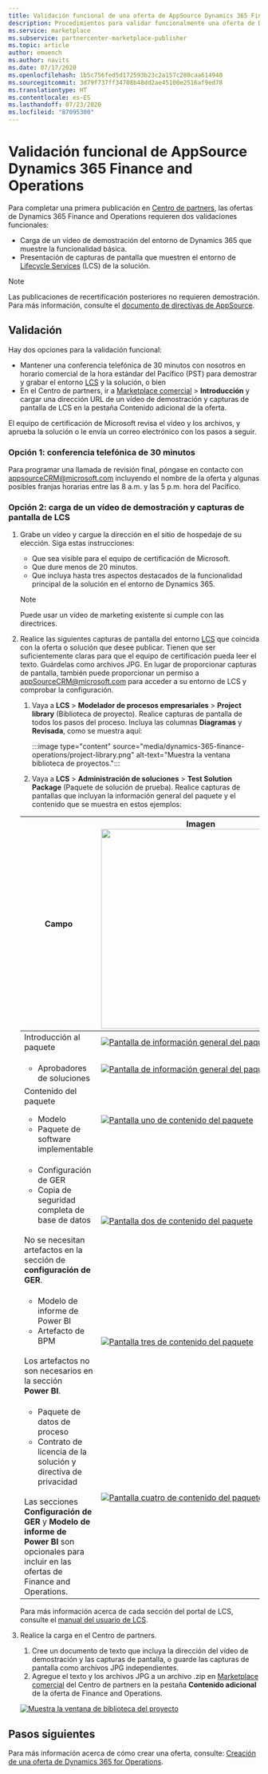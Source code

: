 ```yaml
---
title: Validación funcional de una oferta de AppSource Dynamics 365 Finance and Operations en Azure Marketplace.
description: Procedimientos para validar funcionalmente una oferta de Dynamics 365 Finance and Operations en Azure Marketplace.
ms.service: marketplace
ms.subservice: partnercenter-marketplace-publisher
ms.topic: article
author: emuench
ms.author: navits
ms.date: 07/17/2020
ms.openlocfilehash: 1b5c756fed5d172593b23c2a157c280caa614940
ms.sourcegitcommit: 3d79f737ff34708b48dd2ae45100e2516af9ed78
ms.translationtype: HT
ms.contentlocale: es-ES
ms.lasthandoff: 07/23/2020
ms.locfileid: "87095300"
---
```

# <a name="appsource-dynamics-365-finance-and-operations-functional-validation"></a>Validación funcional de AppSource Dynamics 365 Finance and Operations

Para completar una primera publicación en [Centro de partners](https://partner.microsoft.com/dashboard/home), las ofertas de Dynamics 365 Finance and Operations requieren dos validaciones funcionales:

- Carga de un vídeo de demostración del entorno de Dynamics 365 que muestre la funcionalidad básica.
- Presentación de capturas de pantalla que muestren el entorno de [Lifecycle Services](https://lcs.dynamics.com/) (LCS) de la solución.

> [!NOTE]
> Las publicaciones de recertificación posteriores no requieren demostración. Para más información, consulte el [documento de directivas de AppSource](https://docs.microsoft.com/legal/marketplace/certification-policies#1440-dynamics-365-finance-ops).

## <a name="how-to-validate"></a>Validación

Hay dos opciones para la validación funcional:

- Mantener una conferencia telefónica de 30 minutos con nosotros en horario comercial de la hora estándar del Pacífico (PST) para demostrar y grabar el entorno [LCS](https://lcs.dynamics.com/) y la solución, o bien
- En el Centro de partners, ir a [Marketplace comercial](https://partner.microsoft.com/dashboard/commercial-marketplace/overview) > **Introducción** y cargar una dirección URL de un vídeo de demostración y capturas de pantalla de LCS en la pestaña Contenido adicional de la oferta.

El equipo de certificación de Microsoft revisa el vídeo y los archivos, y aprueba la solución o le envía un correo electrónico con los pasos a seguir.

### <a name="option-1-30-minute-conference-call"></a>Opción 1: conferencia telefónica de 30 minutos

Para programar una llamada de revisión final, póngase en contacto con [appsourceCRM@microsoft.com](mailto:appsourceCRM@microsoft.com) incluyendo el nombre de la oferta y algunas posibles franjas horarias entre las 8 a.m. y las 5 p.m. hora del Pacífico.

### <a name="option-2-upload-a-demo-video-and-lcs-screenshots"></a>Opción 2: carga de un vídeo de demostración y capturas de pantalla de LCS

1. Grabe un vídeo y cargue la dirección en el sitio de hospedaje de su elección. Siga estas instrucciones:

    - Que sea visible para el equipo de certificación de Microsoft.
    - Que dure menos de 20 minutos.
    - Que incluya hasta tres aspectos destacados de la funcionalidad principal de la solución en el entorno de Dynamics 365.

    > [!NOTE]
    > Puede usar un vídeo de marketing existente si cumple con las directrices.

2. Realice las siguientes capturas de pantalla del entorno [LCS](https://lcs.dynamics.com/) que coincida con la oferta o solución que desee publicar. Tienen que ser suficientemente claras para que el equipo de certificación pueda leer el texto. Guárdelas como archivos JPG. En lugar de proporcionar capturas de pantalla, también puede proporcionar un permiso a [appSourceCRM@microsoft.com](mailto:appSourceCRM@microsoft.com) para acceder a su entorno de LCS y comprobar la configuración.

    1. Vaya a **LCS** > **Modelador de procesos empresariales** > **Project library** (Biblioteca de proyecto). Realice capturas de pantalla de todos los pasos del proceso. Incluya las columnas **Diagramas** y **Revisada**, como se muestra aquí:

       :::image type="content" source="media/dynamics-365-finance-operations/project-library.png" alt-text="Muestra la ventana biblioteca de proyectos.":::

      2. Vaya a **LCS** > **Administración de soluciones** > **Test Solution Package** (Paquete de solución de prueba). Realice capturas de pantallas que incluyan la información general del paquete y el contenido que se muestra en estos ejemplos:

    | Campo | Imagen <img src="" width="400px">|
    | --- | --- |
    | Introducción al paquete | [![Pantalla de información general del paquete](media/dynamics-365-finance-operations/package-overview-45.png)](media/dynamics-365-finance-operations/package-overview.png#lightbox) |
    | <ul><li>Aprobadores de soluciones</li></ul> | [![Pantalla de información general del paquete](media/dynamics-365-finance-operations/solution-approvers-45.png)](media/dynamics-365-finance-operations/solution-approvers.png#lightbox) |
    | Contenido del paquete<ul><li>Modelo</li><li>Paquete de software implementable</li></ul> | [![Pantalla uno de contenido del paquete](media/dynamics-365-finance-operations/package-contents-1-45.png)](media/dynamics-365-finance-operations/package-contents-1.png#lightbox) |
    | <ul><li>Configuración de GER</li><li>Copia de seguridad completa de base de datos</li></ul><br>No se necesitan artefactos en la sección de **configuración de GER**. | [![Pantalla dos de contenido del paquete](media/dynamics-365-finance-operations/package-contents-2-45.png)](media/dynamics-365-finance-operations/package-contents-2.png#lightbox) |
    | <ul><li>Modelo de informe de Power BI</li><li>Artefacto de BPM</li></ul><br>Los artefactos no son necesarios en la sección **Power BI**. | [![Pantalla tres de contenido del paquete](media/dynamics-365-finance-operations/package-contents-3-45.png)](media/dynamics-365-finance-operations/package-contents-3.png#lightbox) |
    | <ul><li>Paquete de datos de proceso</li><li>Contrato de licencia de la solución y directiva de privacidad</li></ul><br>Las secciones **Configuración de GER** y **Modelo de informe de Power BI** son opcionales para incluir en las ofertas de Finance and Operations. | [![Pantalla cuatro de contenido del paquete ](media/dynamics-365-finance-operations/package-contents-4-45.png)](media/dynamics-365-finance-operations/package-contents-4.png#lightbox) |

    Para más información acerca de cada sección del portal de LCS, consulte el [manual del usuario de LCS](https://docs.microsoft.com/dynamics365/fin-ops-core/dev-itpro/lifecycle-services/lcs-user-guide).

3. Realice la carga en el Centro de partners.

    1. Cree un documento de texto que incluya la dirección del vídeo de demostración y las capturas de pantalla, o guarde las capturas de pantalla como archivos JPG independientes.
    2. Agregue el texto y los archivos JPG a un archivo .zip en [Marketplace comercial](https://partner.microsoft.com/dashboard/commercial-marketplace/overview) del Centro de partners en la pestaña **Contenido adicional** de la oferta de Finance and Operations.

    [![Muestra la ventana de biblioteca del proyecto](media/dynamics-365-finance-operations/supplemental-content.png)](media/dynamics-365-finance-operations/supplemental-content.png#lightbox)

## <a name="next-steps"></a>Pasos siguientes

Para más información acerca de cómo crear una oferta, consulte: [Creación de una oferta de Dynamics 365 for Operations](https://docs.microsoft.com/azure/marketplace/partner-center-portal/create-new-operations-offer).

